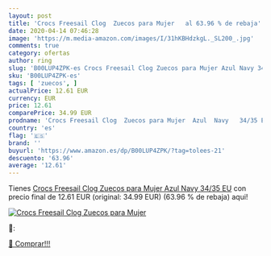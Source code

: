 ```yaml
---
layout: post
title: 'Crocs Freesail Clog  Zuecos para Mujer   al 63.96 % de rebaja'
date: 2020-04-14 07:46:28
image: 'https://m.media-amazon.com/images/I/31hKBHdzkgL._SL200_.jpg'
comments: true
category: ofertas
author: ring
slug: 'B00LUP4ZPK-es Crocs Freesail Clog Zuecos para Mujer Azul Navy 34/35 EU'
sku: 'B00LUP4ZPK-es'
tags: [ 'zuecos', ]
actualPrice: 12.61 EUR
currency: EUR
price: 12.61
comparePrice: 34.99 EUR
prodname: 'Crocs Freesail Clog  Zuecos para Mujer  Azul  Navy   34/35 EU'
country: 'es'
flag: '🇪🇸'
brand: ''
buyurl: 'https://www.amazon.es/dp/B00LUP4ZPK/?tag=tolees-21'
descuento: '63.96'
average: '12.61'
---
```


Tienes [Crocs Freesail Clog  Zuecos para Mujer  Azul  Navy   34/35 EU](https://www.amazon.es/dp/B00LUP4ZPK/?tag=tolees-21) con precio final de  12.61 EUR (original: 34.99 EUR) (63.96 %  de rebaja) aqui!

[![Crocs Freesail Clog  Zuecos para Mujer  ](https://m.media-amazon.com/images/I/31hKBHdzkgL._SL200_.jpg)](https://www.amazon.es/dp/B00LUP4ZPK/?tag=tolees-21)

🔎:


[🛒 Comprar!!!](https://www.amazon.es/dp/B00LUP4ZPK/?tag=tolees-21)
